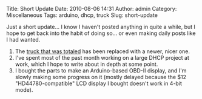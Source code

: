 Title: Short Update
Date: 2010-08-06 14:31
Author: admin
Category: Miscellaneous
Tags: arduino, dhcp, truck
Slug: short-update

Just a short update... I know I haven't posted anything in quite a
while, but I hope to get back into the habit of doing so... or even
making daily posts like I had wanted.

1.  The [truck that was totaled][] has been replaced with a newer, nicer
    one.
2.  I've spent most of the past month working on a large DHCP project at
    work, which I hope to write about in depth at some point.
3.  I bought the parts to make an Arduino-based OBD-II display, and I'm
    slowly making some progress on it (mostly delayed because the $12
    "HD44780-compatible" LCD display I bought doesn't work in 4-bit
    mode).

  [truck that was totaled]: /2010/05/truck-totaled/
